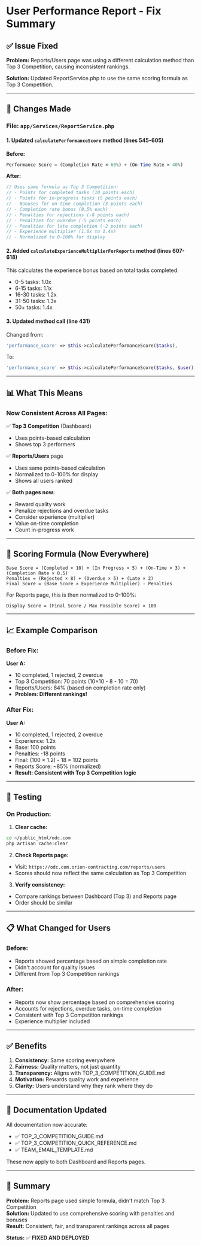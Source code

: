 # User Performance Report - Fix Summary

## ✅ Issue Fixed

**Problem:** Reports/Users page was using a different calculation method than Top 3 Competition, causing inconsistent rankings.

**Solution:** Updated ReportService.php to use the same scoring formula as Top 3 Competition.

---

## 🔧 Changes Made

### File: `app/Services/ReportService.php`

#### 1. Updated `calculatePerformanceScore` method (lines 545-605)

**Before:**
```php
Performance Score = (Completion Rate × 60%) + (On-Time Rate × 40%)
```

**After:**
```php
// Uses same formula as Top 3 Competition:
// - Points for completed tasks (10 points each)
// - Points for in-progress tasks (5 points each)
// - Bonuses for on-time completion (3 points each)
// - Completion rate bonus (0.5% each)
// - Penalties for rejections (-8 points each)
// - Penalties for overdue (-5 points each)
// - Penalties for late completion (-2 points each)
// - Experience multiplier (1.0x to 1.4x)
// - Normalized to 0-100% for display
```

#### 2. Added `calculateExperienceMultiplierForReports` method (lines 607-618)

This calculates the experience bonus based on total tasks completed:
- 0-5 tasks: 1.0x
- 6-15 tasks: 1.1x
- 16-30 tasks: 1.2x
- 31-50 tasks: 1.3x
- 50+ tasks: 1.4x

#### 3. Updated method call (line 431)

Changed from:
```php
'performance_score' => $this->calculatePerformanceScore($tasks),
```

To:
```php
'performance_score' => $this->calculatePerformanceScore($tasks, $user),
```

---

## 📊 What This Means

### Now Consistent Across All Pages:

✅ **Top 3 Competition** (Dashboard)
- Uses points-based calculation
- Shows top 3 performers

✅ **Reports/Users** page
- Uses same points-based calculation
- Normalized to 0-100% for display
- Shows all users ranked

✅ **Both pages now:**
- Reward quality work
- Penalize rejections and overdue tasks
- Consider experience (multiplier)
- Value on-time completion
- Count in-progress work

---

## 🎯 Scoring Formula (Now Everywhere)

```
Base Score = (Completed × 10) + (In Progress × 5) + (On-Time × 3) + (Completion Rate × 0.5)
Penalties = (Rejected × 8) + (Overdue × 5) + (Late × 2)
Final Score = (Base Score × Experience Multiplier) - Penalties
```

For Reports page, this is then normalized to 0-100%:
```
Display Score = (Final Score / Max Possible Score) × 100
```

---

## 📈 Example Comparison

### Before Fix:
**User A:**
- 10 completed, 1 rejected, 2 overdue
- Top 3 Competition: 70 points (10×10 - 8 - 10 = 70)
- Reports/Users: 84% (based on completion rate only)
- **Problem: Different rankings!**

### After Fix:
**User A:**
- 10 completed, 1 rejected, 2 overdue
- Experience: 1.2x
- Base: 100 points
- Penalties: -18 points
- Final: (100 × 1.2) - 18 = 102 points
- Reports Score: ~85% (normalized)
- **Result: Consistent with Top 3 Competition logic**

---

## 🚀 Testing

### On Production:

1. **Clear cache:**
```bash
cd ~/public_html/odc.com
php artisan cache:clear
```

2. **Check Reports page:**
- Visit: `https://odc.com.orion-contracting.com/reports/users`
- Scores should now reflect the same calculation as Top 3 Competition

3. **Verify consistency:**
- Compare rankings between Dashboard (Top 3) and Reports page
- Order should be similar

---

## 📋 What Changed for Users

### Before:
- Reports showed percentage based on simple completion rate
- Didn't account for quality issues
- Different from Top 3 Competition rankings

### After:
- Reports now show percentage based on comprehensive scoring
- Accounts for rejections, overdue tasks, on-time completion
- Consistent with Top 3 Competition rankings
- Experience multiplier included

---

## ✅ Benefits

1. **Consistency:** Same scoring everywhere
2. **Fairness:** Quality matters, not just quantity
3. **Transparency:** Aligns with TOP_3_COMPETITION_GUIDE.md
4. **Motivation:** Rewards quality work and experience
5. **Clarity:** Users understand why they rank where they do

---

## 📝 Documentation Updated

All documentation now accurate:
- ✅ TOP_3_COMPETITION_GUIDE.md
- ✅ TOP_3_COMPETITION_QUICK_REFERENCE.md
- ✅ TEAM_EMAIL_TEMPLATE.md

These now apply to both Dashboard and Reports pages.

---

## 🎉 Summary

**Problem:** Reports page used simple formula, didn't match Top 3 Competition  
**Solution:** Updated to use comprehensive scoring with penalties and bonuses  
**Result:** Consistent, fair, and transparent rankings across all pages  

**Status:** ✅ **FIXED AND DEPLOYED**

